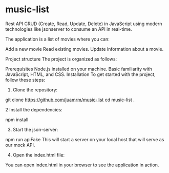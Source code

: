 # music-list

Rest API CRUD (Create, Read, Update, Delete) in JavaScript using modern technologies like jsonserver to consume an API in real-time.

The application is a list of movies where you can:

Add a new movie
Read existing movies.
Update information about a movie.

Project structure
The project is organized as follows:

Prerequisites
Node.js installed on your machine.
Basic familiarity with JavaScript, HTML, and CSS.
Installation
To get started with the project, follow these steps:

1. Clone the repository:

git clone https://github.com/juamrm/music-list
cd music-list .

2 Install the dependencies:

npm install

3. Start the json-server:

npm run apiFake
This will start a server on your local host that will serve as our mock API.

4. Open the index.html file:

You can open index.html in your browser to see the application in action.
